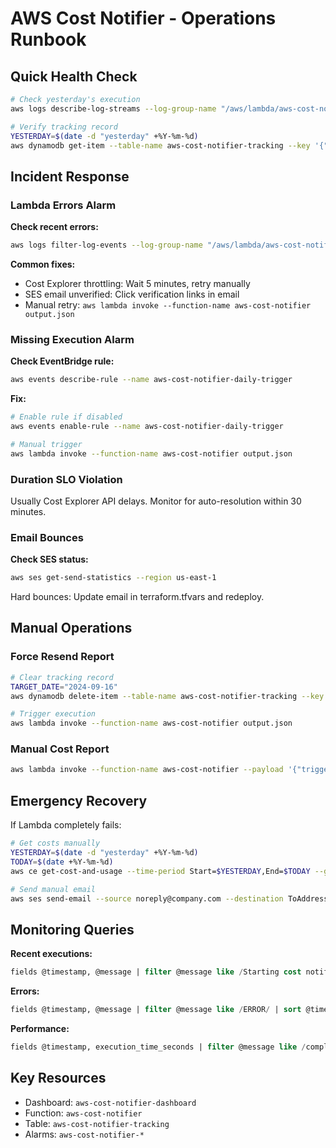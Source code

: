 # AWS Cost Notifier - Operations Runbook

## Quick Health Check

```bash
# Check yesterday's execution
aws logs describe-log-streams --log-group-name "/aws/lambda/aws-cost-notifier" --order-by LastEventTime --descending --max-items 1

# Verify tracking record
YESTERDAY=$(date -d "yesterday" +%Y-%m-%d)
aws dynamodb get-item --table-name aws-cost-notifier-tracking --key '{"report_date":{"S":"'$YESTERDAY'"}}'
```

## Incident Response

### Lambda Errors Alarm

**Check recent errors:**
```bash
aws logs filter-log-events --log-group-name "/aws/lambda/aws-cost-notifier" --start-time $(date -d "2 hours ago" +%s)000 --filter-pattern "ERROR"
```

**Common fixes:**
- Cost Explorer throttling: Wait 5 minutes, retry manually
- SES email unverified: Click verification links in email
- Manual retry: `aws lambda invoke --function-name aws-cost-notifier output.json`

### Missing Execution Alarm

**Check EventBridge rule:**
```bash
aws events describe-rule --name aws-cost-notifier-daily-trigger
```

**Fix:**
```bash
# Enable rule if disabled
aws events enable-rule --name aws-cost-notifier-daily-trigger

# Manual trigger
aws lambda invoke --function-name aws-cost-notifier output.json
```

### Duration SLO Violation

Usually Cost Explorer API delays. Monitor for auto-resolution within 30 minutes.

### Email Bounces

**Check SES status:**
```bash
aws ses get-send-statistics --region us-east-1
```

Hard bounces: Update email in terraform.tfvars and redeploy.

## Manual Operations

### Force Resend Report
```bash
# Clear tracking record
TARGET_DATE="2024-09-16" 
aws dynamodb delete-item --table-name aws-cost-notifier-tracking --key '{"report_date":{"S":"'$TARGET_DATE'"}}'

# Trigger execution
aws lambda invoke --function-name aws-cost-notifier output.json
```

### Manual Cost Report
```bash
aws lambda invoke --function-name aws-cost-notifier --payload '{"trigger_type":"manual"}' output.json
```

## Emergency Recovery

If Lambda completely fails:

```bash
# Get costs manually
YESTERDAY=$(date -d "yesterday" +%Y-%m-%d)
TODAY=$(date +%Y-%m-%d)
aws ce get-cost-and-usage --time-period Start=$YESTERDAY,End=$TODAY --granularity DAILY --metrics BlendedCost --group-by Type=DIMENSION,Key=SERVICE --region us-east-1

# Send manual email
aws ses send-email --source noreply@company.com --destination ToAddresses=admin@company.com --message Subject.Data="Manual Cost Report",Body.Text.Data="See AWS console for details" --region us-east-1
```

## Monitoring Queries

**Recent executions:**
```sql
fields @timestamp, @message | filter @message like /Starting cost notifier/ | sort @timestamp desc | limit 10
```

**Errors:**
```sql
fields @timestamp, @message | filter @message like /ERROR/ | sort @timestamp desc
```

**Performance:**
```sql
fields @timestamp, execution_time_seconds | filter @message like /completed successfully/ | sort @timestamp desc
```

## Key Resources

- Dashboard: `aws-cost-notifier-dashboard`
- Function: `aws-cost-notifier` 
- Table: `aws-cost-notifier-tracking`
- Alarms: `aws-cost-notifier-*`